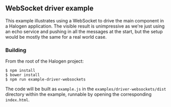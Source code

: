 ## WebSocket driver example

This example illustrates using a WebSocket to drive the main component in a Halogen application. The visible result is unimpressive as we're just using an echo service and pushing in all the messages at the start, but the setup would be mostly the same for a real world case.

### Building

From the root of the Halogen project:

```
$ npm install
$ bower install
$ npm run example-driver-websockets
```

The code will be built as `example.js` in the `examples/driver-websockets/dist` directory within the example, runnable by opening the corresponding `index.html`.

